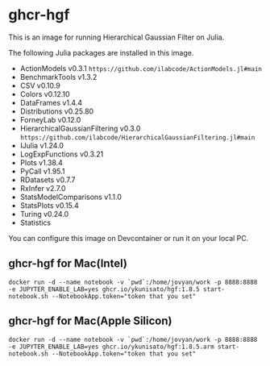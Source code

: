 # ghcr-hgf

This is an image for running Hierarchical Gaussian Filter on Julia.

The following Julia packages are installed in this image.


- ActionModels v0.3.1 `https://github.com/ilabcode/ActionModels.jl#main`
- BenchmarkTools v1.3.2
- CSV v0.10.9
- Colors v0.12.10
- DataFrames v1.4.4
- Distributions v0.25.80
- ForneyLab v0.12.0
- HierarchicalGaussianFiltering v0.3.0 `https://github.com/ilabcode/HierarchicalGaussianFiltering.jl#main`
- IJulia v1.24.0
- LogExpFunctions v0.3.21
- Plots v1.38.4
- PyCall v1.95.1
- RDatasets v0.7.7
- RxInfer v2.7.0
- StatsModelComparisons v1.1.0
- StatsPlots v0.15.4
- Turing v0.24.0
- Statistics


You can configure this image on Devcontainer or run it on your local PC.

## ghcr-hgf for Mac(Intel)

```
docker run -d --name notebook -v `pwd`:/home/jovyan/work -p 8888:8888 -e JUPYTER_ENABLE_LAB=yes ghcr.io/ykunisato/hgf:1.8.5 start-notebook.sh --NotebookApp.token="token that you set"
```
## ghcr-hgf for Mac(Apple Silicon)

```
docker run -d --name notebook -v `pwd`:/home/jovyan/work -p 8888:8888 -e JUPYTER_ENABLE_LAB=yes ghcr.io/ykunisato/hgf:1.8.5.arm start-notebook.sh --NotebookApp.token="token that you set"
```


